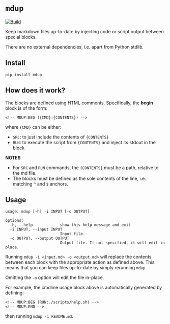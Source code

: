 # `mdup`

[![Build](https://github.com/alexandru-dinu/mdup/actions/workflows/main.yml/badge.svg)](https://github.com/alexandru-dinu/mdup/actions/workflows/main.yml)

Keep markdown files up-to-date by injecting code or script output between special blocks.

There are no external dependencies, i.e. apart from Python stdlib.

## Install

```
pip install mdup
```

## How does it work?

The blocks are defined using HTML comments.
Specifically, the **begin** block is of the form:

    <!-- MDUP:BEG ({CMD}:{CONTENTS}) -->

where `{CMD}` can be either:
- `SRC`: to just include the contents of `{CONTENTS}`
- `RUN`: to execute the script from `{CONTENTS}` and inject its stdout in the block

**NOTES**
- For `SRC` and `RUN` commands, the `{CONTENTS}` must be a path, relative to the md file.
- The blocks must be defined as the sole contents of the line, i.e. matching `^` and `$` anchors.

## Usage
<!-- MDUP:BEG (RUN:./scripts/help.sh) -->
```
usage: mdup [-h] -i INPUT [-o OUTPUT]

options:
  -h, --help            show this help message and exit
  -i INPUT, --input INPUT
                        Input file.
  -o OUTPUT, --output OUTPUT
                        Output file. If not specified, it will edit in place.
```
<!-- MDUP:END -->

Running `mdup -i <input.md> -o <output.md>` will replace the contents between each block
with the appropriate action as defined above. This means that you can keep files up-to-date by simply rerunning `mdup`.

Omitting the `-o` option will edit the file in-place.

For example, the cmdline usage block above is automatically generated by defining:

    <!-- MDUP:BEG (RUN:./scripts/help.sh) -->
    <!-- MDUP:END -->

then running `mdup -i README.md`.

[^1]: Inspired by [DavidWells/markdown-magic](https://github.com/DavidWells/markdown-magic).
